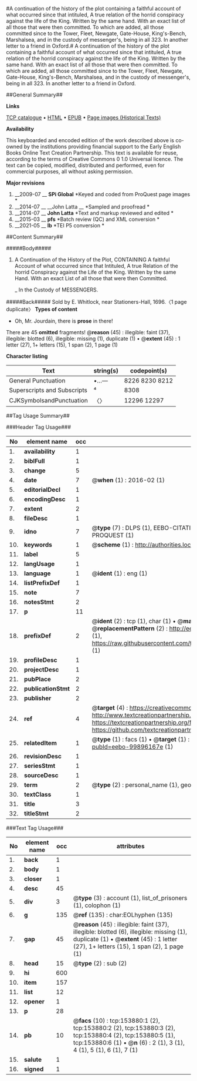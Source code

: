 #A continuation of the history of the plot containing a faithful account of what occurred since that intituled, A true relation of the horrid conspiracy against the life of the King. Written by the same hand. With an exact list of all those that were then committed. To which are added, all those committed since to the Tower, Fleet, Newgate, Gate-House, King's-Bench, Marshalsea, and in the custody of messenger's, being in all 323. In another letter to a friend in Oxford.#
A continuation of the history of the plot containing a faithful account of what occurred since that intituled, A true relation of the horrid conspiracy against the life of the King. Written by the same hand. With an exact list of all those that were then committed. To which are added, all those committed since to the Tower, Fleet, Newgate, Gate-House, King's-Bench, Marshalsea, and in the custody of messenger's, being in all 323. In another letter to a friend in Oxford.

##General Summary##

**Links**

[TCP catalogue](http://www.ota.ox.ac.uk/tcp/)  • 
[HTML](http://tei.it.ox.ac.uk/tcp/Texts-HTML/free/A80/A80386.html)  • 
[EPUB](http://tei.it.ox.ac.uk/tcp/Texts-EPUB/free/A80/A80386.epub) • 
[Page images (Historical Texts)](https://historicaltexts.jisc.ac.uk/eebo-99896167e)

**Availability**

This keyboarded and encoded edition of the work described above is co-owned by the
    institutions providing financial support to the Early English Books Online Text Creation
    Partnership. This text is available for reuse, according to the terms of  Creative Commons 0 1.0 Universal
    licence. The text can be copied, modified, distributed and performed, even for commercial
    purposes, all without asking permission.

**Major revisions**

1. __2009-07 __ __SPi Global__ *Keyed and coded from ProQuest page images *
1. __2014-07 __ __John Latta __ *Sampled and proofread *
1. __2014-07 __ __John Latta__ *Text and markup reviewed and edited *
1. __2015-03 __ __pfs__ *Batch review (QC) and XML conversion *
1. __2021-05 __ __lb__ *TEI P5 conversion *

##Content Summary##

#####Body#####

1. A Continuation of the History of the Plot, CONTAINING A faithful Account of what occurred since that Intituled, A true Relation of the horrid Conspiracy against the Life of the King. Written by the same Hand. With an exact List of all those that were then Committed.

    _ In the Custody of MESSENGERS.

#####Back#####
Sold by E. Whitlock, near Stationers-Hall, 1696.〈1 page duplicate〉
**Types of content**

  * Oh, Mr. Jourdain, there is **prose** in there!

There are 45 **omitted** fragments! 
 @__reason__ (45) : illegible: faint (37), illegible: blotted (6), illegible: missing (1), duplicate (1)  •  @__extent__ (45) : 1 letter (27), 1+ letters (15), 1 span (2), 1 page (1)

**Character listing**


|Text|string(s)|codepoint(s)|
|---|---|---|
|General Punctuation|•…—|8226 8230 8212|
|Superscripts             and Subscripts|⁴|8308|
|CJKSymbolsandPunctuation|〈〉|12296 12297|

##Tag Usage Summary##

###Header Tag Usage###

|No|element name|occ|attributes|
|---|---|---|---|
|1.|__availability__|1||
|2.|__biblFull__|1||
|3.|__change__|5||
|4.|__date__|7| @__when__ (1) : 2016-02 (1)|
|5.|__editorialDecl__|1||
|6.|__encodingDesc__|1||
|7.|__extent__|2||
|8.|__fileDesc__|1||
|9.|__idno__|7| @__type__ (7) : DLPS (1), EEBO-CITATION (1), VID (1), EEBO-PROQUEST (1), STC (2), PROQUEST (1)|
|10.|__keywords__|1| @__scheme__ (1) : http://authorities.loc.gov/ (1)|
|11.|__label__|5||
|12.|__langUsage__|1||
|13.|__language__|1| @__ident__ (1) : eng (1)|
|14.|__listPrefixDef__|1||
|15.|__note__|7||
|16.|__notesStmt__|2||
|17.|__p__|11||
|18.|__prefixDef__|2| @__ident__ (2) : tcp (1), char (1)  •  @__matchPattern__ (2) : ([0-9\-]+):([0-9IVX]+) (1), (.+) (1)  •  @__replacementPattern__ (2) : http://eebo.chadwyck.com/downloadtiff?vid=$1&page=$2 (1), https://raw.githubusercontent.com/textcreationpartnership/Texts/master/tcpchars.xml#$1 (1)|
|19.|__profileDesc__|1||
|20.|__projectDesc__|1||
|21.|__pubPlace__|2||
|22.|__publicationStmt__|2||
|23.|__publisher__|2||
|24.|__ref__|4| @__target__ (4) : https://creativecommons.org/publicdomain/zero/1.0/ (1), http://www.textcreationpartnership.org/docs/. (1), https://textcreationpartnership.org/faq/#faq05 (1), https://github.com/textcreationpartnership (1)|
|25.|__relatedItem__|1| @__type__ (1) : facs (1)  •  @__target__ (1) : https://data.historicaltexts.jisc.ac.uk/view?pubId=eebo-99896167e (1)|
|26.|__revisionDesc__|1||
|27.|__seriesStmt__|1||
|28.|__sourceDesc__|1||
|29.|__term__|2| @__type__ (2) : personal_name (1), geographic_name (1)|
|30.|__textClass__|1||
|31.|__title__|3||
|32.|__titleStmt__|2||


###Text Tag Usage###

|No|element name|occ|attributes|
|---|---|---|---|
|1.|__back__|1||
|2.|__body__|1||
|3.|__closer__|1||
|4.|__desc__|45||
|5.|__div__|3| @__type__ (3) : account (1), list_of_prisoners (1), colophon (1)|
|6.|__g__|135| @__ref__ (135) : char:EOLhyphen (135)|
|7.|__gap__|45| @__reason__ (45) : illegible: faint (37), illegible: blotted (6), illegible: missing (1), duplicate (1)  •  @__extent__ (45) : 1 letter (27), 1+ letters (15), 1 span (2), 1 page (1)|
|8.|__head__|15| @__type__ (2) : sub (2)|
|9.|__hi__|600||
|10.|__item__|157||
|11.|__list__|12||
|12.|__opener__|1||
|13.|__p__|28||
|14.|__pb__|10| @__facs__ (10) : tcp:153880:1 (2), tcp:153880:2 (2), tcp:153880:3 (2), tcp:153880:4 (2), tcp:153880:5 (1), tcp:153880:6 (1)  •  @__n__ (6) : 2 (1), 3 (1), 4 (1), 5 (1), 6 (1), 7 (1)|
|15.|__salute__|1||
|16.|__signed__|1||
